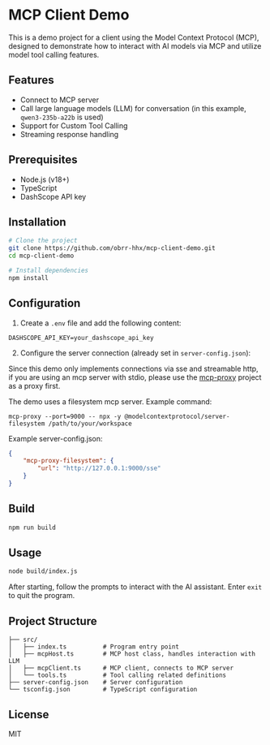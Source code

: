# MCP Client Demo

This is a demo project for a client using the Model Context Protocol (MCP), designed to demonstrate how to interact with AI models via MCP and utilize model tool calling features.

## Features

- Connect to MCP server
- Call large language models (LLM) for conversation (in this example, `qwen3-235b-a22b` is used)
- Support for Custom Tool Calling
- Streaming response handling

## Prerequisites

- Node.js (v18+)
- TypeScript
- DashScope API key

## Installation

```bash
# Clone the project
git clone https://github.com/obrr-hhx/mcp-client-demo.git
cd mcp-client-demo

# Install dependencies
npm install
```

## Configuration

1. Create a `.env` file and add the following content:

```
DASHSCOPE_API_KEY=your_dashscope_api_key
```

2. Configure the server connection (already set in `server-config.json`):

Since this demo only implements connections via sse and streamable http, if you are using an mcp server with stdio, please use the [mcp-proxy](https://github.com/sparfenyuk/mcp-proxy) project as a proxy first.

The demo uses a filesystem mcp server. Example command:

`mcp-proxy --port=9000 -- npx -y @modelcontextprotocol/server-filesystem /path/to/your/workspace`

Example server-config.json:

```json
{
    "mcp-proxy-filesystem": {
        "url": "http://127.0.0.1:9000/sse"
    }
}
```

## Build

```bash
npm run build
```

## Usage

```bash
node build/index.js
```

After starting, follow the prompts to interact with the AI assistant. Enter `exit` to quit the program.

## Project Structure

```
├── src/
│   ├── index.ts          # Program entry point
│   ├── mcpHost.ts        # MCP host class, handles interaction with LLM
│   ├── mcpClient.ts      # MCP client, connects to MCP server
│   └── tools.ts          # Tool calling related definitions
├── server-config.json    # Server configuration
└── tsconfig.json         # TypeScript configuration
```

## License

MIT 